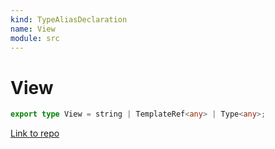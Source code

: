 ```yaml
---
kind: TypeAliasDeclaration
name: View
module: src
---
```


# View

```ts
export type View = string | TemplateRef<any> | Type<any>;
```

[Link to repo](https://github.com/ngneat/transloco/blob/master/projects/ngneat/transloco/src/lib/template-handler.ts#L5-L5)
